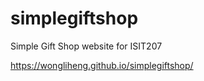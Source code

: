 # simplegiftshop

Simple Gift Shop website for ISIT207

https://wongliheng.github.io/simplegiftshop/
